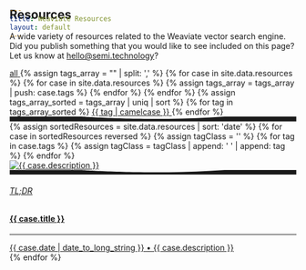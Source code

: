 ```yaml
---
title: Weaviate Resources
layout: default
---
```


<!-- WELCOME -->
<section class="pt-12 pt-md-14 pb-12 pb-md-15 bg-gray-900" style="margin-top: -87px;">
    <div class="container">
    <div class="row justify-content-center">
        <div class="col-12 col-md-10 col-lg-7 text-center">
            <!-- Headin -->
            <h1 class="display-2 fw-bold text-white">
                Resources
            </h1>
            <!-- Text -->
            <p class="lead text-white-75 mb-4">
                A wide variety of resources related to the Weaviate vector search engine. Did you publish something that you would like to see included on this page? Let us know at <a href="mailto:hello@semi.technology">hello@semi.technology</a>?
            </p>
            <!-- Badges -->
            <nav class="nav justify-content-center">
                <a class="badge rounded-pill bg-white-soft active me-1 mb-1" href="#" data-bs-toggle="pill" data-filter="*" data-bs-target="#portfolio">
                    <span class="h6 text-uppercase">all</span>
                </a>
                {% assign tags_array = "" | split: ',' %}
                {% for case in site.data.resources %}
                    {% for case in site.data.resources %}
                        {% assign tags_array = tags_array | push: case.tags %}
                    {% endfor %}
                {% endfor %}
                {% assign tags_array_sorted = tags_array | uniq | sort %}
                {% for tag in tags_array_sorted %}
                    <a class="badge rounded-pill bg-white-soft active me-1 mb-1" href="#" data-bs-toggle="pill" data-filter=".{{ tag }}" data-bs-target="#portfolio">
                        <span class="h6 text-uppercase">{{ tag | camelcase }}</span>
                    </a>
                {% endfor %}
            </nav>
        </div>
    </div>
    <!-- / .row -->
    </div>
    <!-- / .container -->
</section>

<!-- SHAPE -->
<div class="position-relative">
    <div class="shape shape-bottom shape-fluid-x text-light">
        <svg viewBox="0 0 2880 48" fill="none" xmlns="http://www.w3.org/2000/svg"><path d="M0 48h2880V0h-720C1442.5 52 720 0 720 0H0v48z" fill="currentColor"/></svg>
    </div>
</div>

<!-- CONTENT -->
<section class="py-8 py-md-11 mt-n10 mt-md-n14">
    <div class="container">
        <div class="row" id="portfolio" data-isotope='{"layoutMode": "fitRows"}'>
            {% assign sortedResources = site.data.resources | sort: 'date' %}
            {% for case in sortedResources reversed %}
                {% assign tagClass = '' %}
                {% for tag in case.tags %}
                    {% assign tagClass = tagClass | append: ' ' | append: tag %}
                {% endfor %}
                <div class="col-12 col-md-4 {{ tagClass }}">
                    <!-- Card -->
                    <a class="card lift lift-lg shadow-light-lg mb-7" href="{{ case.link }}" target="_blank">
                        <!-- Image -->
                        <img class="card-img-top" src="{{ case.cover_image }}" alt="{{ case.description }}" />
                        <!-- Body -->
                        <div class="card-body">
                        <!-- Shape -->
                        <div class="shape shape-bottom-100 shape-fluid-x text-white">
                            <svg viewBox="0 0 2880 48" fill="none" xmlns="http://www.w3.org/2000/svg"><path d="M0 48h2880V0h-720C1442.5 52 720 0 720 0H0v48z" fill="currentColor"/></svg>
                        </div>
                        <!-- Preheading -->
                        <h6 class="text-uppercase mb-1 text-muted">TL;DR</h6>
                        <!-- Heading -->
                        <h4 class="mb-0">{{ case.title }}</h4>
                        <hr>
                        <!-- Text -->
                        <div>{{ case.date | date_to_long_string }} &bull; {{ case.description }}</div>
                        </div>
                    </a>
                </div>
            {% endfor %}
        </div>
    </div>
</section>